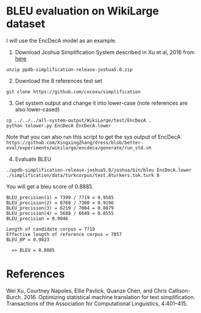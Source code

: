 # BLEU evaluation on WikiLarge dataset
I will use the EncDecA model as an example.

1. Download Joshua Simplification System described in Xu et al, 2016 from [here](https://drive.google.com/file/d/0B1P1xW5xNISsdXdoX1RQNmVSSkE/view?usp=sharing)
```
unzip ppdb-simplification-release-joshua5.0.zip
```
2. Download the 8 references test set
```
git clone https://github.com/cocoxu/simplification
```
3. Get system output and change it into lower-case (note references are also lower-cased)
```
cp ../../../all-system-output/WikiLarge/test/EncDecA .
python tolower.py EncDecA EncDecA.lower
```
Note that you can also run this script to get the sys output of EncDecA ``https://github.com/XingxingZhang/dress/blob/better-eval/experiments/wikilarge/encdeca/generate/run_std.sh``
<br>

4. Evaluate BLEU
```
./ppdb-simplification-release-joshua5.0/joshua/bin/bleu EncDecA.lower ./simplification/data/turkcorpus/test.8turkers.tok.turk 8
```
You will get a bleu score of 0.8885.
```
BLEU_precision(1) = 7399 / 7719 = 0.9585
BLEU_precision(2) = 6768 / 7360 = 0.9196
BLEU_precision(3) = 6219 / 7004 = 0.8879
BLEU_precision(4) = 5688 / 6649 = 0.8555
BLEU_precision = 0.9046

Length of candidate corpus = 7719
Effective length of reference corpus = 7857
BLEU_BP = 0.9823

  => BLEU = 0.8885
```

# References
Wei Xu, Courtney Napoles, Ellie Pavlick, Quanze Chen, and Chris Callison-Burch. 2016. Optimizing statistical machine translation for text simplification.
Transactions of the Association for Computational Linguistics, 4:401–415.
